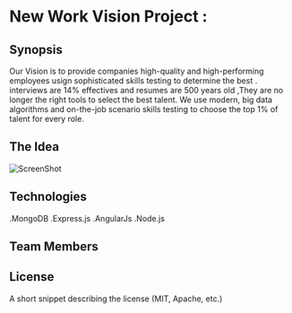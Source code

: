 # New Work Vision Project :

## Synopsis

Our Vision is to provide companies high-quality and high-performing employees usign  sophisticated skills testing to determine the best .
interviews are 14% effectives and resumes are 500 years old ,They are no longer the right tools to select the best talent.  We use modern, big data algorithms and on-the-job scenario skills testing to choose the top 1% of talent for every role.

## The Idea

![ScreenShot](https://www.crossover.com/wp-content/uploads/2015/08/funnel-graphic.jpg)



## Technologies

.MongoDB
.Express.js
.AngularJs
.Node.js

## Team Members



## License

A short snippet describing the license (MIT, Apache, etc.)
